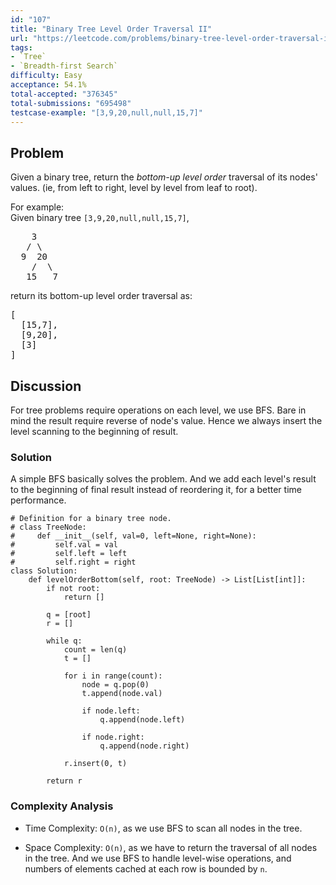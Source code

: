 ```yaml
---
id: "107"
title: "Binary Tree Level Order Traversal II"
url: "https://leetcode.com/problems/binary-tree-level-order-traversal-ii/description/"
tags:
- `Tree`
- `Breadth-first Search`
difficulty: Easy
acceptance: 54.1%
total-accepted: "376345"
total-submissions: "695498"
testcase-example: "[3,9,20,null,null,15,7]"
---
```


## Problem

<p>Given a binary tree, return the <i>bottom-up level order</i> traversal of its nodes' values. (ie, from left to right, level by level from leaf to root).</p>

<p>
For example:<br />
Given binary tree <code>[3,9,20,null,null,15,7]</code>,<br />
<pre>
    3
   / \
  9  20
    /  \
   15   7
</pre>
</p>
<p>
return its bottom-up level order traversal as:<br />
<pre>
[
  [15,7],
  [9,20],
  [3]
]
</pre>
</p>

## Discussion

For tree problems require operations on each level, we use BFS.
Bare in mind the result require reverse of node's value. Hence we always
insert the level scanning to the beginning of result.

### Solution

A simple BFS basically solves the problem. And we add each level's result to the
beginning of final result instead of reordering it,
for a better time performance.

```py3
# Definition for a binary tree node.
# class TreeNode:
#     def __init__(self, val=0, left=None, right=None):
#         self.val = val
#         self.left = left
#         self.right = right
class Solution:
    def levelOrderBottom(self, root: TreeNode) -> List[List[int]]:
        if not root:
            return []

        q = [root]
        r = []

        while q:
            count = len(q)
            t = []

            for i in range(count):
                node = q.pop(0)
                t.append(node.val)

                if node.left:
                    q.append(node.left)

                if node.right:
                    q.append(node.right)

            r.insert(0, t)

        return r
```

### Complexity Analysis

- Time Complexity: `O(n)`, as we use BFS to scan all nodes in the tree.

- Space Complexity: `O(n)`, as we have to return the traversal of all nodes
  in the tree. And we use BFS to handle level-wise operations,
  and numbers of elements cached at each row is bounded by `n`.
